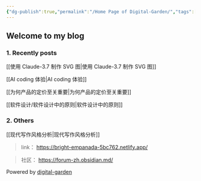 ```yaml
---
{"dg-publish":true,"permalink":"/Home Page of Digital-Garden/","tags":["gardenEntry"],"noteIcon":"1"}
---
```



## Welcome to my blog

### 1. Recently posts

[[使用 Claude-3.7 制作 SVG 图\|使用 Claude-3.7 制作 SVG 图]]

[[AI coding 体验\|AI coding 体验]] 

[[为何产品的定价至关重要\|为何产品的定价至关重要]]
 
[[软件设计/软件设计中的原则\|软件设计中的原则]]


### 2. Others

[[现代写作风格分析\|现代写作风格分析]]

> link： https://bright-empanada-5bc762.netlify.app/

> 社区： https://forum-zh.obsidian.md/



Powered by [digital-garden](https://dg-docs.ole.dev/)
